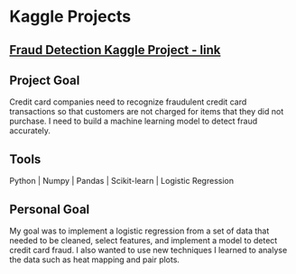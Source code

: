 # Kaggle Projects

## [Fraud Detection Kaggle Project - link](https://github.com/Alpacatony/Kaggle/blob/main/fraud-detection-21-1-2023.ipynb)

## Project Goal
Credit card companies need to recognize fraudulent credit card transactions so that customers are not charged for items that they did not purchase.
I need to build a machine learning model to detect fraud accurately.

## Tools
Python | Numpy | Pandas | Scikit-learn | Logistic Regression

## Personal Goal
My goal was to implement a logistic regression from a set of data that needed to be cleaned, select features, and implement a model to detect
credit card fraud. I also wanted to use new techniques I learned to analyse the data such as heat mapping and pair plots.
